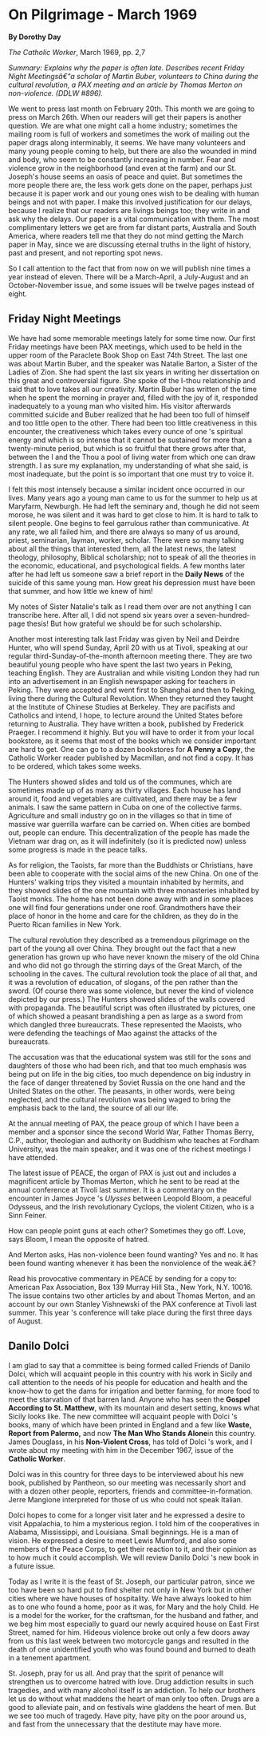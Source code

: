 On Pilgrimage - March 1969
==========================

**By Dorothy Day**

*The Catholic Worker*, March 1969, pp. 2,7

*Summary: Explains why the paper is often late. Describes recent Friday
Night Meetingsâ€"a scholar of Martin Buber, volunteers to China during
the cultural revolution, a PAX meeting and an article by Thomas Merton
on non-violence. (DDLW \#896).*

We went to press last month on February 20th. This month we are going
to press on March 26th. When our readers will get their papers is
another question. We are what one might call a home industry; sometimes
the mailing room is full of workers and sometimes the work of mailing
out the paper drags along interminably, it seems. We have many
volunteers and many young people coming to help, but there are also the
wounded in mind and body, who seem to be constantly increasing in
number. Fear and violence grow in the neighborhood (and even at the
farm) and our St. Joseph's house seems an oasis of peace and quiet.
But sometimes the more people there are, the less work gets done on the
paper, perhaps just because it is paper work and our young ones
wish to be dealing with human beings and not with paper. I make this
involved justification for our delays, because I realize that our
readers are livings beings too; they write in and ask why the delays.
Our paper is a vital communication with them. The most complimentary
letters we get are from far distant parts, Australia and South America,
where readers tell me that they do not mind getting the March paper in
May, since we are discussing eternal truths in the light of history,
past and present, and not reporting spot news.

So I call attention to the fact that from now on we will publish nine
times a year instead of eleven. There will be a March-April, a
July-August and an October-November issue, and some issues will be
twelve pages instead of eight.

Friday Night Meetings
---------------------

We have had some memorable meetings lately for some time now. Our
first Friday meetings have been PAX meetings, which used to be held in
the upper room of the Paraclete Book Shop on East 74th Street. The
last one was about Martin Buber, and the speaker was Natalie Barton, a
Sister of the Ladies of Zion. She had spent the last six years in
writing her dissertation on this great and controversial figure. She
spoke of the I-thou relationship and said that to love takes all our
creativity. Martin Buber has written of the time when he spent the
morning in prayer and, filled with the joy of it, responded inadequately
to a young man who visited him. His visitor afterwards committed suicide
and Buber realized that he had been too full of himself and too little
open to the other. There had been too little creativeness in this
encounter, the creativeness which takes every ounce of one  's spiritual
energy and which is so intense that it cannot be sustained for more than
a twenty-minute period, but which is so fruitful that there grows after
that, between the I and the Thou a pool of living   water from which
one can draw strength. I as sure my explanation, my understanding of
what she said, is most inadequate, but the point is so important that
one must try to voice it.

I felt this most intensely because a similar incident once occurred in
our lives. Many years ago a young man came to us for the summer to help
us at Maryfarm, Newburgh. He had left the seminary and, though he did
not seem morose, he was silent and it was hard to get close to him. It
is hard to talk to silent people. One begins to feel garrulous rather
than communicative. At any rate, we all failed him, and there are always
so many of us around, priest, seminarian, layman, worker, scholar. There
were so many talking about all the things that interested them, all the
latest news, the latest theology, philosophy, Biblical scholarship; not
to speak of all the theories in the economic, educational, and
psychological fields. A few months later after he had left us someone
saw a brief report in the **Daily News** of the suicide of this same
young man. How great his depression must have been that summer, and how
little we knew of him!

My notes of Sister Natalie's talk as I read them over are not anything
I can transcribe here. After all, I did not spend six years over a
seven-hundred-page thesis! But how grateful we should be for such
scholarship.

Another most interesting talk last Friday was given by Neil and Deirdre
Hunter, who will spend Sunday, April 20 with us at Tivoli, speaking at
our regular third-Sunday-of-the-month afternoon meeting there. They are
two beautiful young people who have spent the last two years in Peking,
teaching English. They are Australian and while visiting London they had
run into an advertisement in an English newspaper asking for teachers in
Peking. They were accepted and went first to Shanghai and then to
Peking, living there during the Cultural Revolution. When they returned
they taught at the Institute of Chinese Studies at Berkeley. They are
pacifists and Catholics and intend, I hope, to lecture around the United
States before returning to Australia. They have written a book,
published by Frederick Praeger. I recommend it highly. But you will have
to order it from your local bookstore, as it seems that most of the
books which we consider important are hard to get. One can go to a dozen
bookstores for **A Penny a Copy**, the Catholic Worker reader published
by Macmillan, and not find a copy. It has to be ordered, which takes
some weeks.

The Hunters showed slides and told us of the communes, which are
sometimes made up of as many as thirty villages. Each house has land
around it, food and vegetables are cultivated, and there may be a few
animals. I saw the same pattern in Cuba on one of the collective farms.
Agriculture and small industry go on in the villages so that in time of
massive war guerrilla warfare can be carried on. When cities are bombed
out, people can endure. This decentralization of the people has made the
Vietnam war drag on, as it will indefinitely (so it is predicted now)
unless some progress is made in the peace talks.

As for religion, the Taoists, far more than the Buddhists or Christians,
have been able to cooperate with the social aims of the new China. On
one of the Hunters' walking trips they visited a mountain inhabited by
hermits, and they showed slides of the one mountain with three
monasteries inhabited by Taoist monks. The home has not been done away
with and in some places one will find four generations under one roof.
Grandmothers have their place of honor in the home and care for the
children, as they do in the Puerto Rican families in New York.

The cultural revolution they described as a tremendous pilgrimage on the
part of the young all over China. They brought out the fact that a new
generation has grown up who have never known the misery of the old China
and who did not go through the stirring days of the Great March, of the
schooling in the caves. The cultural revolution took the place of all
that, and it was a revolution of education, of slogans, of the pen
rather than the sword. (Of course there was some violence, but never the
kind of violence depicted by our press.) The Hunters showed slides of
the walls covered with propaganda. The beautiful script was often
illustrated by pictures, one of which showed a peasant brandishing a pen
as large as a sword from which dangled three bureaucrats. These
represented the Maoists, who were defending the teachings of Mao against
the attacks of the bureaucrats.

The accusation was that the educational system was still for the sons
and daughters of those who had been rich, and that too much emphasis was
being put on life in the big cities, too much dependence on big industry
in the face of danger threatened by Soviet Russia on the one hand and
the United States on the other. The peasants, in other words, were being
neglected, and the cultural revolution was being waged to bring the
emphasis back to the land, the source of all our life.

At the annual meeting of PAX, the peace group of which I have been a
member and a sponsor since the second World War, Father Thomas Berry,
C.P., author, theologian and authority on Buddhism who teaches at
Fordham University, was the main speaker, and it was one of the richest
meetings I have attended.

The latest issue of PEACE, the organ of PAX is just out and includes a
magnificent article by Thomas Merton, which he sent to be read at the
annual conference at Tivoli last summer. It is a commentary on the
encounter in James Joyce  's *Ulysses* between Leopold Bloom, a peaceful
Odysseus, and the Irish revolutionary Cyclops, the violent Citizen, who
is a Sinn Feiner.

  How can people point guns at each other? Sometimes they go off.
  Love, says Bloom, I mean the opposite of hatred.

And Merton asks,   Has non-violence been found wanting? Yes and no. It
has been found wanting whenever it has been the nonviolence of the
weak.â€?

Read his provocative commentary in PEACE by sending for a copy to:
American Pax Association, Box 139 Murray Hill Sta., New York, N.Y.
10016. The issue contains two other articles by and about Thomas Merton,
and an account by our own Stanley Vishnewski of the PAX conference at
Tivoli last summer. This year  's conference will take place during the
first three days of August.

Danilo Dolci
------------

I am glad to say that a committee is being formed called Friends of
Danilo Dolci, which will acquaint people in this country with his work
in Sicily and call attention to the needs of his people for education
and health and the know-how to get the dams for irrigation and better
farming, for more food to meet the starvation of that barren land.
Anyone who has seen the **Gospel According to St. Matthew**, with its
mountain and desert setting, knows what Sicily looks like. The new
committee will acquaint people with Dolci  's books, many of which have
been printed in England and a few like **Waste, Report from Palermo,**
and now **The Man Who Stands Alone**in this country. James Douglass, in
his **Non-Violent Cross**, has told of Dolci  's work, and I wrote about
my meeting with him in the December 1967, issue of the **Catholic
Worker**.

Dolci was in this country for three days to be interviewed about his new
book, published by Pantheon, so our meeting was necessarily short and
with a dozen other people, reporters, friends and
committee-in-formation. Jerre Mangione interpreted for those of us who
could not speak Italian.

Dolci hopes to come for a longer visit later and he expressed a desire
to visit Appalachia, to him a mysterious region. I told him of the
cooperatives in Alabama, Mississippi, and Louisiana. Small
beginnings. He is a man of vision. He expressed a desire to meet Lewis
Mumford, and also some members of the Peace Corps, to get their reaction
to it, and their opinion as to how much it could accomplish. We will
review Danilo Dolci  's new book in a future issue.

Today as I write it is the feast of St. Joseph, our particular patron,
since we too have been so hard put to find shelter not only in New York
but in other cities where we have houses of hospitality. We have always
looked to him as to one who found a home, poor as it was, for Mary and
the holy Child. He is a model for the worker, for the craftsman, for the
husband and father, and we beg him most especially to guard our newly
acquired house on East First Street, named for him. Hideous violence
broke out only a few doors away from us this last week between two
motorcycle gangs and resulted in the death of one unidentified youth who
was found bound and burned to death in a tenement apartment.

St. Joseph, pray for us all. And pray that the spirit of penance will
strengthen us to overcome hatred with love. Drug addiction results in
such tragedies, and with many alcohol itself is an addiction. To help
our brothers let us do without what maddens the heart of man only too
often. Drugs are a good to alleviate pain, and on festivals wine
gladdens the heart of men. But we see too much of tragedy. Have pity,
have pity on the poor around us, and fast from the unnecessary that the
destitute may have more.

